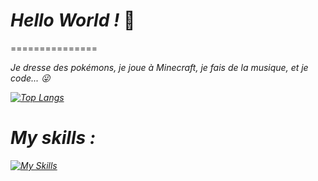 # ***Hello World !*** 👋
=============== <p>
<i> Je dresse des pokémons, je joue à Minecraft, je fais de la musique, et je code... 😜 <p>
[![Top Langs](https://github-readme-stats.vercel.app/api/top-langs/?username=Rapikoui-Coder&hide=html,makefile&layout=compact&theme=blue)](https://github.com/Rapikoui-Coder)
# My skills :

[![My Skills](https://skillicons.dev/icons?i=py,java,html,css,arduino,git,github,linux,js,vscode,c,cpp)](https://skillicons.dev)
